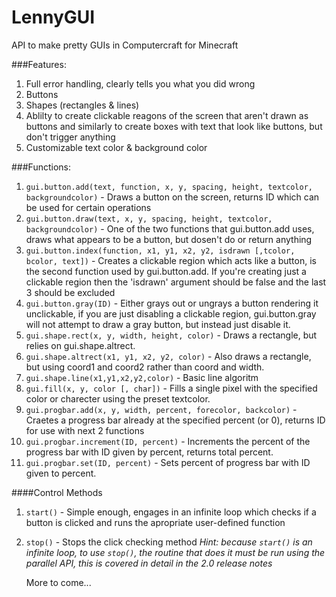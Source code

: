 LennyGUI
========

API to make pretty GUIs in Computercraft for Minecraft

###Features:

1. Full error handling, clearly tells you what you did wrong
2. Buttons
3. Shapes (rectangles & lines)
4. Ablilty to create clickable reagons of the screen that aren't drawn as buttons and similarly to create boxes with text that look like buttons, but don't trigger anything
5. Customizable text color & background color

###Functions:

1. ```gui.button.add(text, function, x, y, spacing, height, textcolor, backgroundcolor)``` - Draws a button on the screen, returns ID which can be used for certain operations
2. ```gui.button.draw(text, x, y, spacing, height, textcolor, backgroundcolor)``` - One of the two functions that gui.button.add uses, draws what appears to be a button, but dosen't do or return anything
3. ```gui.button.index(function, x1, y1, x2, y2, isdrawn [,tcolor, bcolor, text])``` - Creates a clickable region which acts like a button, is the second function used by gui.button.add. If you're creating just a clickable region then the 'isdrawn' argument should be false and the last 3 should be excluded
4. ```gui.button.gray(ID)``` - Either grays out or ungrays a button rendering it unclickable, if you are just disabling a clickable region, gui.button.gray will not attempt to draw a gray button, but instead just disable it.
5. ```gui.shape.rect(x, y, width, height, color)``` - Draws a rectangle, but relies on gui.shape.altrect.
6. ```gui.shape.altrect(x1, y1, x2, y2, color)``` - Also draws a rectangle, but using coord1 and coord2 rather than coord and width.
7. ```gui.shape.line(x1,y1,x2,y2,color)``` - Basic line algoritm
8. ```gui.fill(x, y, color [, char])``` - Fills a single pixel with the specified color or charecter using the preset textcolor.
9. ```gui.progbar.add(x, y, width, percent, forecolor, backcolor)``` - Craetes a progress bar already at the specified percent (or 0), returns ID  for use with next 2 functions
10. ```gui.progbar.increment(ID, percent)``` - Increments the percent of the progress bar with ID given by percent, returns total percent.
11. ```gui.progbar.set(ID, percent)``` - Sets percent of progress bar with ID given to percent.

####Control Methods

1. ```start()``` - Simple enough, engages in an infinite loop which checks if a button is clicked and runs the apropriate user-defined function
2. ```stop()``` - Stops the click checking method *Hint: because ```start()``` is an infinite loop, to use ```stop()```, the routine that does it must be run using the parallel API, this is covered in detail in the 2.0 release notes*

	More to come...